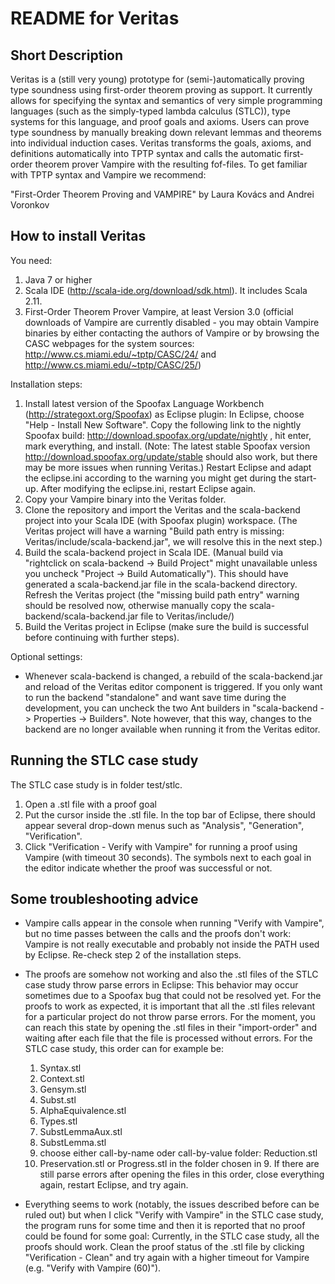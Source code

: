 # README for Veritas ###

## Short Description ##

Veritas is a (still very young) prototype for (semi-)automatically proving type soundness using first-order theorem proving as support. It currently allows for specifying the syntax and semantics of very simple programming languages (such as the simply-typed lambda calculus (STLC)), type systems for this language, and proof goals and axioms. Users can prove type soundness by manually breaking down relevant lemmas and theorems into individual induction cases. Veritas transforms the goals, axioms, and definitions automatically into TPTP syntax and calls the automatic  first-order theorem prover Vampire with the resulting fof-files. To get familiar with TPTP syntax and Vampire we recommend:

"First-Order Theorem Proving and VAMPIRE" by Laura Kovács and Andrei Voronkov

## How to install Veritas ##

You need:

1. Java 7 or higher
2. Scala IDE (http://scala-ide.org/download/sdk.html). It includes Scala 2.11.
3. First-Order Theorem Prover Vampire, at least Version 3.0 (official downloads of Vampire are currently disabled - you may obtain Vampire binaries by either contacting the authors of Vampire or by browsing the CASC webpages for the system sources: http://www.cs.miami.edu/~tptp/CASC/24/ and http://www.cs.miami.edu/~tptp/CASC/25/)

Installation steps:

1. Install latest version of the Spoofax Language Workbench (http://strategoxt.org/Spoofax) as Eclipse plugin: In Eclipse, choose "Help - Install New Software". Copy the following link to the nightly Spoofax build: http://download.spoofax.org/update/nightly , hit enter, mark everything, and install. (Note: The latest stable Spoofax version http://download.spoofax.org/update/stable should also work, but there may be more issues when running Veritas.) Restart Eclipse and adapt the eclipse.ini according to the warning you might get during the start-up. After modifying the eclipse.ini, restart Eclipse again.
2. Copy your Vampire binary into the Veritas folder.
3. Clone the repository and import the Veritas and the scala-backend project into your Scala IDE (with Spoofax plugin) workspace. (The Veritas project will have a warning "Build path entry is missing: Veritas/include/scala-backend.jar", we will resolve this in the next step.)
4. Build the scala-backend project in Scala IDE. (Manual build via "rightclick on scala-backend -> Build Project" might unavailable unless you uncheck "Project -> Build Automatically"). This should have generated a scala-backend.jar file in the scala-backend directory. Refresh the Veritas project (the "missing build path entry" warning should be resolved now, otherwise manually copy the scala-backend/scala-backend.jar file to Veritas/include/)
5. Build the Veritas project in Eclipse (make sure the build is successful before continuing with further steps).

Optional settings:

- Whenever scala-backend is changed, a rebuild of the scala-backend.jar and reload of the Veritas editor component is triggered. If you only want to run the backend "standalone" and want save time during the development, you can uncheck the two Ant builders in "scala-backend -> Properties -> Builders". Note however, that this way, changes to the backend are no longer available when running it from the Veritas editor.


## Running the STLC case study ##

The STLC case study is in folder test/stlc.

1. Open a .stl file with a proof goal
2. Put the cursor inside the .stl file. In the top bar of Eclipse, there should appear several drop-down menus such as "Analysis", "Generation", "Verification".
3. Click "Verification - Verify with Vampire" for running a proof using Vampire (with timeout 30 seconds). The symbols next to each goal in the editor indicate whether the proof was successful or not.

## Some troubleshooting advice ##

* Vampire calls appear in the console when running "Verify with Vampire", but no time passes between the calls and the proofs don't work: Vampire is not really executable and probably not inside the PATH used by Eclipse. Re-check step 2 of the installation steps.

* The proofs are somehow not working and also the .stl files of the STLC case study throw parse errors in Eclipse: This behavior may occur sometimes due to a Spoofax bug that could not be resolved yet. For the proofs to work as expected, it is important that all the .stl files relevant for a particular project do not throw parse errors. For the moment, you can reach this state by opening the .stl files in their "import-order" and waiting after each file that the file is processed without errors. For the STLC case study, this order can for example be:
  1. Syntax.stl
  2. Context.stl
  3. Gensym.stl
  4. Subst.stl
  5. AlphaEquivalence.stl
  6. Types.stl
  7. SubstLemmaAux.stl
  8. SubstLemma.stl
  9. choose either call-by-name oder call-by-value folder: Reduction.stl
  10. Preservation.stl or Progress.stl in the folder chosen in 9.
  If there are still parse errors after opening the files in this order, close everything again, restart Eclipse, and try again.

* Everything seems to work (notably, the issues described before can be ruled out) but when I click "Verify with Vampire" in the STLC case study, the program runs for some time and then it is reported that no proof could be found for some goal: Currently, in the STLC case study, all the proofs should work. Clean the proof status of the .stl file by clicking "Verification - Clean" and try again with a higher timeout for Vampire (e.g. "Verify with Vampire (60)").
